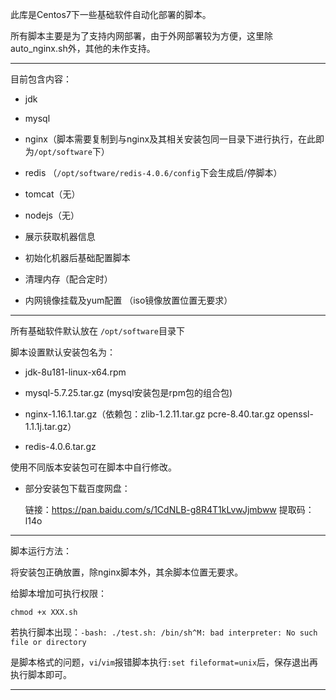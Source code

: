 此库是Centos7下一些基础软件自动化部署的脚本。

所有脚本主要是为了支持内网部署，由于外网部署较为方便，这里除auto_nginx.sh外，其他的未作支持。

---



目前包含内容：

* jdk

* mysql

* nginx（脚本需要复制到与nginx及其相关安装包同一目录下进行执行，在此即为`/opt/software`下）

* redis	（`/opt/software/redis-4.0.6/config`下会生成启/停脚本）

* tomcat（无）

* nodejs（无）

* 展示获取机器信息

* 初始化机器后基础配置脚本

* 清理内存（配合定时）

* 内网镜像挂载及yum配置  （iso镜像放置位置无要求）

---



所有基础软件默认放在 `/opt/software`目录下

脚本设置默认安装包名为：

* jdk-8u181-linux-x64.rpm

* mysql-5.7.25.tar.gz 	(mysql安装包是rpm包的组合包)

* nginx-1.16.1.tar.gz（依赖包：zlib-1.2.11.tar.gz	pcre-8.40.tar.gz	openssl-1.1.1j.tar.gz）

* redis-4.0.6.tar.gz

使用不同版本安装包可在脚本中自行修改。



* 部分安装包下载百度网盘：

  链接：https://pan.baidu.com/s/1CdNLB-g8R4T1kLvwJjmbww 
  提取码：l14o 

---



脚本运行方法：

将安装包正确放置，除nginx脚本外，其余脚本位置无要求。

给脚本增加可执行权限：

`chmod +x XXX.sh`

若执行脚本出现：`-bash: ./test.sh: /bin/sh^M: bad interpreter: No such file or directory`

是脚本格式的问题，`vi`/`vim`报错脚本执行`:set fileformat=unix`后，保存退出再执行脚本即可。

---





